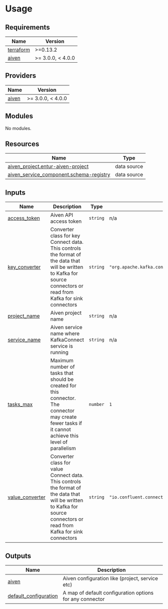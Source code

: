 # Usage

<!-- BEGIN_TF_DOCS -->
## Requirements

| Name | Version |
|------|---------|
| <a name="requirement_terraform"></a> [terraform](#requirement\_terraform) | >=0.13.2 |
| <a name="requirement_aiven"></a> [aiven](#requirement\_aiven) | >= 3.0.0, < 4.0.0 |

## Providers

| Name | Version |
|------|---------|
| <a name="provider_aiven"></a> [aiven](#provider\_aiven) | >= 3.0.0, < 4.0.0 |

## Modules

No modules.

## Resources

| Name | Type |
|------|------|
| [aiven_project.entur-aiven-project](https://registry.terraform.io/providers/aiven/aiven/latest/docs/data-sources/project) | data source |
| [aiven_service_component.schema-registry](https://registry.terraform.io/providers/aiven/aiven/latest/docs/data-sources/service_component) | data source |

## Inputs

| Name | Description | Type | Default | Required |
|------|-------------|------|---------|:--------:|
| <a name="input_access_token"></a> [access\_token](#input\_access\_token) | Aiven API access token | `string` | n/a | yes |
| <a name="input_key_converter"></a> [key\_converter](#input\_key\_converter) | Converter class for key Connect data. This controls the format of the data that will be written to Kafka for source connectors or read from Kafka for sink connectors | `string` | `"org.apache.kafka.connect.storage.StringConverter"` | no |
| <a name="input_project_name"></a> [project\_name](#input\_project\_name) | Aiven project name | `string` | n/a | yes |
| <a name="input_service_name"></a> [service\_name](#input\_service\_name) | Aiven service name where KafkaConnect service is running | `string` | n/a | yes |
| <a name="input_tasks_max"></a> [tasks\_max](#input\_tasks\_max) | Maximum number of tasks that should be created for this connector. The connector may create fewer tasks if it cannot achieve this level of parallelism | `number` | `1` | no |
| <a name="input_value_converter"></a> [value\_converter](#input\_value\_converter) | Converter class for value Connect data. This controls the format of the data that will be written to Kafka for source connectors or read from Kafka for sink connectors | `string` | `"io.confluent.connect.avro.AvroConverter"` | no |

## Outputs

| Name | Description |
|------|-------------|
| <a name="output_aiven"></a> [aiven](#output\_aiven) | Aiven configuration like (project, service etc) |
| <a name="output_default_configuration"></a> [default\_configuration](#output\_default\_configuration) | A map of default configuration options for any connector |
<!-- END_TF_DOCS -->
